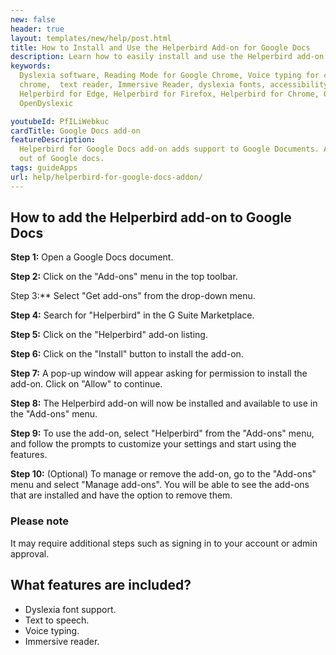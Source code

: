 ```yaml
---
new: false
header: true
layout: templates/new/help/post.html
title: How to Install and Use the Helperbird Add-on for Google Docs
description: Learn how to easily install and use the Helperbird add-on for Google Docs  with this detailed step-by-step guide. Our guide covers everything you need to know to get started, from searching for the add-on in the G Suite Marketplace, to customizing your settings and using the features. 
keywords:
  Dyslexia software, Reading Mode for Google Chrome, Voice typing for chrome, Text to speech for
  chrome,  text reader, Immersive Reader, dyslexia fonts, accessibility software, dyslexia software,
  Helperbird for Edge, Helperbird for Firefox, Helperbird for Chrome, Opendyslexic for Chrome,
  OpenDyslexic

youtubeId: PfILiWebkuc
cardTitle: Google Docs add-on
featureDescription:
  Helperbird for Google Docs add-on adds support to Google Documents. Allowing you to get even more
  out of Google docs.
tags: guideApps
url: help/helperbird-for-google-docs-addon/
---
```



## How to add the Helperbird add-on to Google Docs

**Step 1:** Open a Google Docs document.

**Step 2:** Click on the "Add-ons" menu in the top toolbar.

Step 3:** Select "Get add-ons" from the drop-down menu.

**Step 4:** Search for "Helperbird" in the G Suite Marketplace.

**Step 5:** Click on the "Helperbird" add-on listing.

**Step 6:** Click on the "Install" button to install the add-on.

**Step 7:** A pop-up window will appear asking for permission to install the add-on. Click on "Allow" to continue.

**Step 8:** The Helperbird add-on will now be installed and available to use in the "Add-ons" menu.

**Step 9:** To use the add-on, select "Helperbird" from the "Add-ons" menu, and follow the prompts to customize your settings and start using the features.

**Step 10:** (Optional) To manage or remove the add-on, go to the "Add-ons" menu and select "Manage add-ons". You will be able to see the add-ons that are installed and have the option to remove them.

### Please note
It may require additional steps such as signing in to your account or admin approval.


## What features are included?

- Dyslexia font support.
- Text to speech.
- Voice typing.
- Immersive reader.
